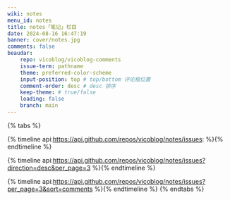 ```yaml
---
wiki: notes
menu_id: notes
title: notes「笔记」栏目
date: 2024-08-16 16:47:19
banner: cover/notes.jpg
comments: false
beaudar:
    repo: vicoblog/vicoblog-comments
    issue-term: pathname
    theme: preferred-color-scheme
    input-position: top # top/bottom 评论框位置
    comment-order: desc # desc 排序
    keep-theme: # true/false
    loading: false
    branch: main
---
```


{% tabs %}
<!-- tab 全部 -->
{% timeline api:https://api.github.com/repos/vicoblog/notes/issues: %}{% endtimeline %}
<!-- tab 最新3条 -->
{% timeline api:https://api.github.com/repos/vicoblog/notes/issues?direction=desc&per_page=3 %}{% endtimeline %}
<!-- tab 最多回顾 -->
{% timeline api:https://api.github.com/repos/vicoblog/notes/issues?per_page=3&sort=comments %}{% endtimeline %}
{% endtabs %}
